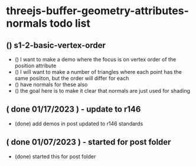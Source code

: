 # threejs-buffer-geometry-attributes-normals todo list

<!-- BASIC SECTION -->

## () s1-2-basic-vertex-order
* () I want to make a demo where the focus is on vertex order of the position attribute
* () I will want to make a number of triangles where each point has the same posiiton, but the order will differ for each
* () have normals for these also
* () the goal here is to make it clear that normals are just used for shading

<!-- DONE -->

## ( done 01/17/2023 ) - update to r146
* (done) add demos in post updated to r146 standards

## ( done 01/07/2023 ) - started for post folder
* (done) started this for post folder
